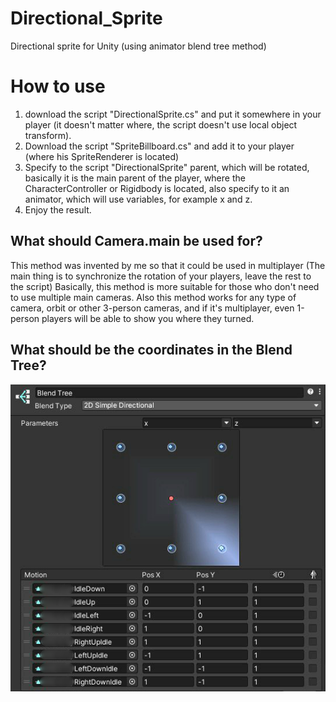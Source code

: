 # Directional_Sprite
Directional sprite for Unity (using animator blend tree method)

# How to use
1. download the script "DirectionalSprite.cs" and put it somewhere in your player (it doesn't matter where, the script doesn't use local object transform).
2. Download the script "SpriteBillboard.cs" and add it to your player (where his SpriteRenderer is located)
3. Specify to the script "DirectionalSprite" parent, which will be rotated, basically it is the main parent of the player, where the CharacterController or Rigidbody is located, also specify to it an animator, which will use variables, for example x and z.
4. Enjoy the result.

## What should Camera.main be used for?
This method was invented by me so that it could be used in multiplayer (The main thing is to synchronize the rotation of your players, leave the rest to the script)
Basically, this method is more suitable for those who don't need to use multiple main cameras.
Also this method works for any type of camera, orbit or other 3-person cameras, and if it's multiplayer, even 1-person players will be able to show you where they turned.

## What should be the coordinates in the Blend Tree?
![alt text](https://raw.githubusercontent.com/adskoe96/Directional_Sprite/master/Example.png)
